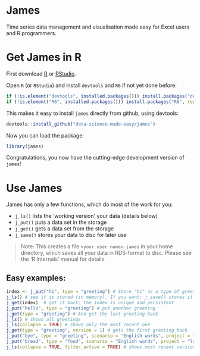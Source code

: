 # James
Time series data management and visualisation made easy for Excel users and R programmers.

# Get James in R
First download [R](https://cran.r-project.org/) or [RStudio](https://www.rstudio.com).

Open `R` (or `RStudio`) and install `devtools` and `R6` if not yet done before:
``` R
if (!is.element("devtools", installed.packages())) install.packages("devtools", repos = "http://cran.us.r-project.org")
if (!is.element("R6", installed.packages())) install.packages("R6", repos = "http://cran.us.r-project.org")
```

This makes it easy to install `james` directly from github, using devtools:
``` R
devtools::install_github("data-science-made-easy/james")
```

Now you can load the package:
``` R
library(james)
```

Congratulations, you now have the cutting-edge development version of `james`!

# Use James
James has only a few functions, which do most of the work for you:

- `j_ls()` lists the 'working version' your data (details below)
- `j_put()` puts a data set in the storage
- `j_get()` gets a data set from the storage
- `j_save()` stores your data to disc for later use

> Note: This creates a file `<your user name>.james` in your home directory, which saves all your data in RDS-format to disc. Please see the ‘R Internals’ manual for details.

## Easy examples:
``` R
index <- j_put("hi", type = "greeting") # Store "hi" as a type of greeting
j_ls() # see it is stored (in memory). If you want: j_save() stores it to disc, too.
j_get(index)  # get it back; the index is unique and persistent
j_put("hello", type = "greeting") # put another greeting
j_get(type = "greeting") # And get the last greeting back
j_ls() # shows all greetings
j_ls(collapse = TRUE) # shows only the most recent one
j_get(type = "greeting", version = 1) # gets the first greeting back
j_put("bye", type = "greeting", scenario = "English words", project = "language courses") # store greeting as part of a project and a scenario
j_put("bread", type = "food", scenario = "English words", project = "language courses") # add another data type to this scenario
j_ls(collapse = TRUE, filter_active = TRUE) # shows most recent versions of data types for active project and scenario
```